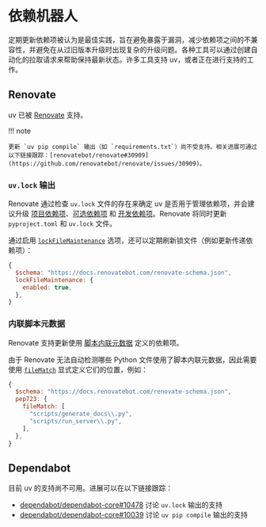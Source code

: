 # 依赖机器人

定期更新依赖项被认为是最佳实践，旨在避免暴露于漏洞，减少依赖项之间的不兼容性，并避免在从过旧版本升级时出现复杂的升级问题。各种工具可以通过创建自动化的拉取请求来帮助保持最新状态。许多工具支持 uv，或者正在进行支持的工作。

## Renovate

uv 已被 [Renovate](https://github.com/renovatebot/renovate) 支持。

!!! note

    更新 `uv pip compile` 输出（如 `requirements.txt`）尚不受支持。相关进展可通过以下链接跟踪：[renovatebot/renovate#30909](https://github.com/renovatebot/renovate/issues/30909)。

### `uv.lock` 输出

Renovate 通过检查 `uv.lock` 文件的存在来确定 uv 是否用于管理依赖项，并会建议升级 [项目依赖项](../../concepts/projects/dependencies.md#project-dependencies)、[可选依赖项](../../concepts/projects/dependencies.md#optional-dependencies) 和 [开发依赖项](../../concepts/projects/dependencies.md#development-dependencies)。Renovate 将同时更新 `pyproject.toml` 和 `uv.lock` 文件。

通过启用 [`lockFileMaintenance`](https://docs.renovatebot.com/configuration-options/#lockfilemaintenance) 选项，还可以定期刷新锁文件（例如更新传递依赖项）：

```jsx title="renovate.json5"
{
  $schema: "https://docs.renovatebot.com/renovate-schema.json",
  lockFileMaintenance: {
    enabled: true,
  },
}
```

### 内联脚本元数据

Renovate 支持更新使用 [脚本内联元数据](../scripts.md/#declaring-script-dependencies) 定义的依赖项。

由于 Renovate 无法自动检测哪些 Python 文件使用了脚本内联元数据，因此需要使用 [`fileMatch`](https://docs.renovatebot.com/configuration-options/#filematch) 显式定义它们的位置，例如：

```jsx title="renovate.json5"
{
  $schema: "https://docs.renovatebot.com/renovate-schema.json",
  pep723: {
    fileMatch: [
      "scripts/generate_docs\\.py",
      "scripts/run_server\\.py",
    ],
  },
}
```

## Dependabot

目前 uv 的支持尚不可用。进展可以在以下链接跟踪：

- [dependabot/dependabot-core#10478](https://github.com/dependabot/dependabot-core/issues/10478) 讨论 `uv.lock` 输出的支持
- [dependabot/dependabot-core#10039](https://github.com/dependabot/dependabot-core/issues/10039) 讨论 `uv pip compile` 输出的支持